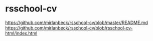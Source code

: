 # rsschool-cv

https://github.com/mirlanbeck/rsschool-cv/blob/master/README.md
https://github.com/mirlanbeck/rsschool-cv/blob/rsschool-cv-html/index.html
